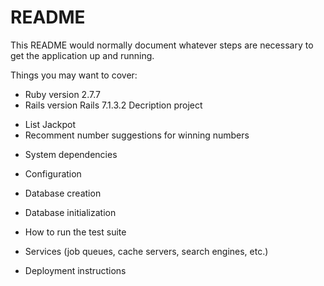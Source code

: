 # README

This README would normally document whatever steps are necessary to get the
application up and running.

Things you may want to cover:

* Ruby version
  2.7.7
* Rails version 
  Rails 7.1.3.2
Decription project
- List Jackpot
- Recomment number suggestions for winning numbers

* System dependencies

* Configuration

* Database creation

* Database initialization

* How to run the test suite

* Services (job queues, cache servers, search engines, etc.)

* Deployment instructions

